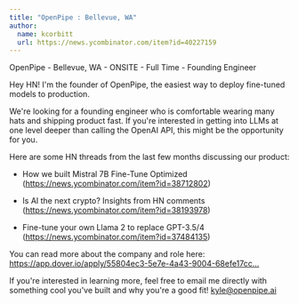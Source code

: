 ```yaml
---
title: "OpenPipe : Bellevue, WA"
author:
  name: kcorbitt
  url: https://news.ycombinator.com/item?id=40227159
---
```

OpenPipe - Bellevue, WA - ONSITE - Full Time - Founding Engineer

Hey HN! I&#x27;m the founder of OpenPipe, the easiest way to deploy fine-tuned models to production.

We&#x27;re looking for a founding engineer who is comfortable wearing many hats and shipping product fast. If you&#x27;re interested in getting into LLMs at one level deeper than calling the OpenAI API, this might be the opportunity for you.

Here are some HN threads from the last few months discussing our product:

- How we built Mistral 7B Fine-Tune Optimized (<a href="https:&#x2F;&#x2F;news.ycombinator.com&#x2F;item?id=38712802">https:&#x2F;&#x2F;news.ycombinator.com&#x2F;item?id=38712802</a>)

- Is AI the next crypto? Insights from HN comments (<a href="https:&#x2F;&#x2F;news.ycombinator.com&#x2F;item?id=38193978">https:&#x2F;&#x2F;news.ycombinator.com&#x2F;item?id=38193978</a>)

- Fine-tune your own Llama 2 to replace GPT-3.5&#x2F;4 (<a href="https:&#x2F;&#x2F;news.ycombinator.com&#x2F;item?id=37484135">https:&#x2F;&#x2F;news.ycombinator.com&#x2F;item?id=37484135</a>)

You can read more about the company and role here: <a href="https:&#x2F;&#x2F;app.dover.io&#x2F;apply&#x2F;55804ec3-5e7e-4a43-9004-68efe17cc688&#x2F;b653e551-9d1d-4cdc-a7b3-b95145193af2&#x2F;?rs=15190316" rel="nofollow">https:&#x2F;&#x2F;app.dover.io&#x2F;apply&#x2F;55804ec3-5e7e-4a43-9004-68efe17cc...</a>

If you&#x27;re interested in learning more, feel free to email me directly with something cool you&#x27;ve built and why you&#x27;re a good fit! kyle@openpipe.ai
